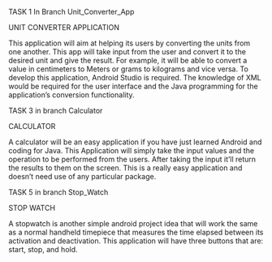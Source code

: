 TASK 1 In Branch Unit_Converter_App

UNIT CONVERTER APPLICATION


This application will aim at helping its users by converting the units from one
another. This app will take input from the user and convert it to the desired
unit and give the result. For example, it will be able to convert a value in
centimeters to Meters or grams to kilograms and vice versa.
To develop this application, Android Studio is required. The knowledge of
XML would be required for the user interface and the Java programming for
the application’s conversion functionality.

TASK 3 in branch Calculator

CALCULATOR

A calculator will be an easy application if you have just learned Android and
coding for Java. This Application will simply take the input values and the
operation to be performed from the users. 
After taking the input it’ll return
the results to them on the screen. This is a really easy application and doesn’t
need use of any particular package.

TASK 5 in branch Stop_Watch

STOP WATCH

A stopwatch is another simple android project idea that will work the same
as a normal handheld timepiece that measures the time elapsed between its
activation and deactivation. This application will have three buttons that are:
start, stop, and hold.



